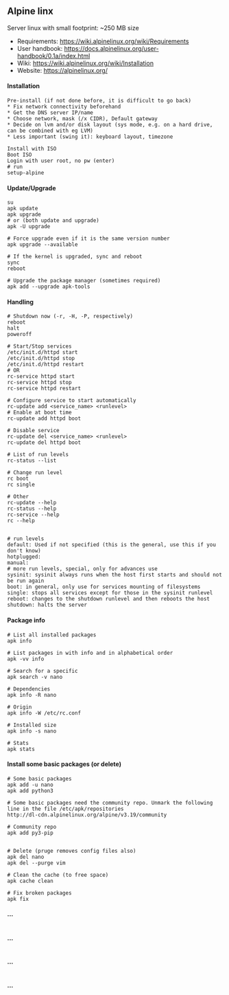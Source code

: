 ## Alpine linx
Server linux with small footprint: ~250 MB size<br>
* Requirements: https://wiki.alpinelinux.org/wiki/Requirements
* User handbook: https://docs.alpinelinux.org/user-handbook/0.1a/index.html
* Wiki: https://wiki.alpinelinux.org/wiki/Installation
* Website: https://alpinelinux.org/


#### Installation
```
Pre-install (if not done before, it is difficult to go back)
* Fix network connectivity beforehand
* Get the DNS server IP/name
* Choose network, mask (/x CIDR), Default gateway
* Decide on lvm and/or disk layout (sys mode, e.g. on a hard drive, can be combined with eg LVM)
* Less important (swing it): keyboard layout, timezone

Install with ISO
Boot ISO
Login with user root, no pw (enter)
# run
setup-alpine

```


#### Update/Upgrade
```
su
apk update
apk upgrade
# or (both update and upgrade)
apk -U upgrade

# Force upgrade even if it is the same version number
apk upgrade --available

# If the kernel is upgraded, sync and reboot
sync
reboot

# Upgrade the package manager (sometimes required)
apk add --upgrade apk-tools

```


#### Handling
```
# Shutdown now (-r, -H, -P, respectively)
reboot
halt
poweroff

# Start/Stop services
/etc/init.d/httpd start
/etc/init.d/httpd stop
/etc/init.d/httpd restart
# OR
rc-service httpd start
rc-service httpd stop
rc-service httpd restart

# Configure service to start automatically
rc-update add <service_name> <runlevel>
# Enable at boot time
rc-update add httpd boot

# Disable service
rc-update del <service_name> <runlevel>
rc-update del httpd boot

# List of run levels
rc-status --list

# Change run level
rc boot
rc single

# Other
rc-update --help
rc-status --help
rc-service --help
rc --help


# run levels
default: Used if not specified (this is the general, use this if you don't know)
hotplugged: 
manual: 
# more run levels, special, only for advances use
sysinit: sysinit always runs when the host first starts and should not be run again
boot: in general, only use for services mounting of filesystems
single: stops all services except for those in the sysinit runlevel
reboot: changes to the shutdown runlevel and then reboots the host
shutdown: halts the server

```

#### Package info
```
# List all installed packages
apk info

# List packages in with info and in alphabetical order
apk -vv info

# Search for a specific
apk search -v nano

# Dependencies
apk info -R nano

# Origin
apk info -W /etc/rc.conf

# Installed size
apk info -s nano

# Stats
apk stats

```

#### Install some basic packages (or delete)
```
# Some basic packages
apk add -u nano
apk add python3

# Some basic packages need the community repo. Unmark the following line in the file /etc/apk/repositories
http://dl-cdn.alpinelinux.org/alpine/v3.19/community

# Community repo
apk add py3-pip


# Delete (pruge removes config files also)
apk del nano
apk del --purge vim

# Clean the cache (to free space)
apk cache clean

# Fix broken packages
apk fix
```


#### ...
```
```

#### ...
```
```

#### ...
```
```

#### ...
```
```



